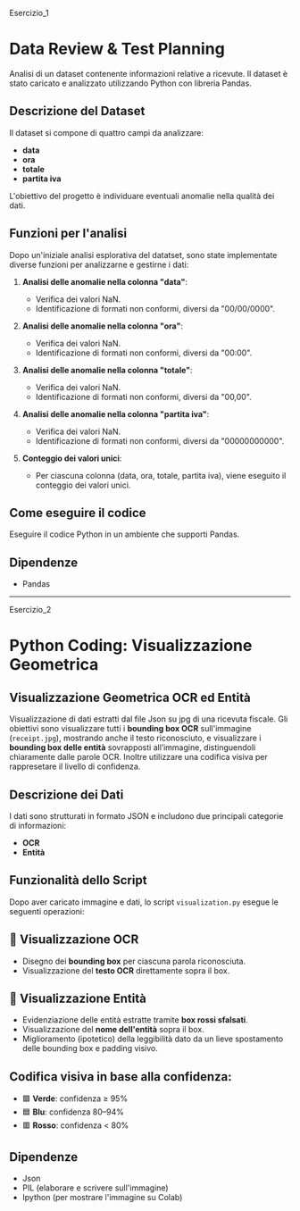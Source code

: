 Esercizio_1 
# Data Review & Test Planning


Analisi di un dataset contenente informazioni relative a ricevute. 
Il dataset è stato caricato e analizzato utilizzando Python con libreria Pandas.

## Descrizione del Dataset

Il dataset si compone di quattro campi da analizzare:

- **data**
- **ora**
- **totale**
- **partita iva**

L'obiettivo del progetto è individuare eventuali anomalie nella qualità dei dati.

## Funzioni per l'analisi

Dopo un'iniziale analisi esplorativa del datatset, sono state implementate diverse funzioni per analizzarne e gestirne i dati:

1. **Analisi delle anomalie nella colonna "data"**:
   - Verifica dei valori NaN.
   - Identificazione di formati non conformi, diversi da "00/00/0000".

2. **Analisi delle anomalie nella colonna "ora"**:
   - Verifica dei valori NaN.
   - Identificazione di formati non conformi, diversi da "00:00".

3. **Analisi delle anomalie nella colonna "totale"**:
   - Verifica dei valori NaN.
   - Identificazione di formati non conformi, diversi da "00,00".

4. **Analisi delle anomalie nella colonna "partita iva"**:
   - Verifica dei valori NaN.
   - Identificazione di formati non conformi, diversi da "00000000000".

5. **Conteggio dei valori unici**:
   - Per ciascuna colonna (data, ora, totale, partita iva), viene eseguito il conteggio dei valori unici.

## Come eseguire il codice

Eseguire il codice Python in un ambiente che supporti Pandas.

## Dipendenze

- Pandas




---


Esercizio_2

# Python Coding: Visualizzazione Geometrica

## Visualizzazione Geometrica OCR ed Entità

Visualizzazione di dati estratti dal file Json su jpg di una ricevuta fiscale.
Gli obiettivi sono visualizzare tutti i **bounding box OCR** sull'immagine (`receipt.jpg`), mostrando anche il testo riconosciuto, e visualizzare i **bounding box delle entità** sovrapposti all’immagine, distinguendoli chiaramente dalle parole OCR. Inoltre utilizzare una codifica visiva per rappresetare il livello di confidenza.

## Descrizione dei Dati

I dati sono strutturati in formato JSON e includono due principali categorie di informazioni:

- **OCR** 
- **Entità**

## Funzionalità dello Script

Dopo aver caricato immagine e dati, lo script `visualization.py` esegue le seguenti operazioni:

## 🔵 Visualizzazione OCR

- Disegno dei **bounding box** per ciascuna parola riconosciuta.
- Visualizzazione del **testo OCR** direttamente sopra il box.

## 🔴 Visualizzazione Entità

- Evidenziazione delle entità estratte tramite **box rossi sfalsati**.
- Visualizzazione del **nome dell'entità** sopra il box.
- Miglioramento (ipotetico) della leggibilità dato da un lieve spostamento delle bounding box e padding visivo.

## **Codifica visiva** in base alla confidenza:
- 🟩 **Verde**: confidenza ≥ 95%
- 🟦 **Blu**: confidenza 80–94%
- 🟥 **Rosso**: confidenza < 80%

## Dipendenze
- Json
- PIL  (elaborare e scrivere sull'immagine)
- Ipython (per mostrare l'immagine su Colab)
